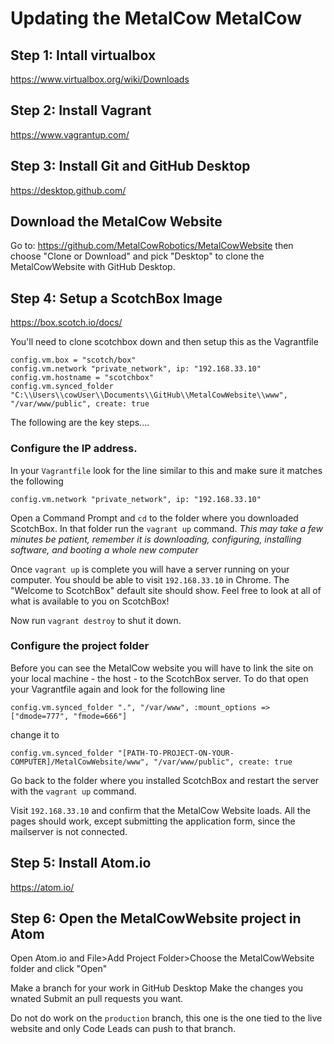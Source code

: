 # Updating the MetalCow MetalCow

## Step 1: Intall virtualbox
https://www.virtualbox.org/wiki/Downloads

## Step 2: Install Vagrant
https://www.vagrantup.com/

## Step 3: Install Git and GitHub Desktop
https://desktop.github.com/

## Download the MetalCow Website
Go to: https://github.com/MetalCowRobotics/MetalCowWebsite
then choose "Clone or Download" and pick "Desktop" to clone the MetalCowWebsite with GitHub Desktop.

## Step 4: Setup a ScotchBox Image
https://box.scotch.io/docs/

You'll need to clone scotchbox down and then setup this as the Vagrantfile
```
config.vm.box = "scotch/box"
config.vm.network "private_network", ip: "192.168.33.10"
config.vm.hostname = "scotchbox"
config.vm.synced_folder "C:\\Users\\cowUser\\Documents\\GitHub\\MetalCowWebsite\\www", "/var/www/public", create: true
```
The following are the key steps....

### Configure the IP address.
In your `Vagrantfile` look for the line similar to this and make sure it matches the following
```
config.vm.network "private_network", ip: "192.168.33.10"
```

Open a Command Prompt and `cd` to the folder where you downloaded ScotchBox.  In that folder run the `vagrant up` command. *This may take a few minutes be patient, remember it is downloading, configuring, installing software, and booting a whole new computer*

Once `vagrant up` is complete you will have a server running on your computer.  You should be able to visit `192.168.33.10` in Chrome. The "Welcome to ScotchBox" default site should show.  Feel free to look at all of what is available to you on ScotchBox!

Now run `vagrant destroy` to shut it down.

### Configure the project folder
Before you can see the MetalCow website you will have to link the site on your local machine - the host - to the ScotchBox server.  To do that open your Vagrantfile again and look for the following line
```
config.vm.synced_folder ".", "/var/www", :mount_options => ["dmode=777", "fmode=666"]
```

change it to
```
config.vm.synced_folder "[PATH-TO-PROJECT-ON-YOUR-COMPUTER]/MetalCowWebsite/www", "/var/www/public", create: true
```

Go back to the folder where you installed ScotchBox and restart the server with the `vagrant up` command.

Visit `192.168.33.10` and confirm that the MetalCow Website loads.
All the pages should work, except submitting the application form, since the mailserver is not connected.

## Step 5: Install Atom.io
https://atom.io/

## Step 6: Open the MetalCowWebsite project in Atom
Open Atom.io and File>Add Project Folder>Choose the MetalCowWebsite folder and click "Open"

Make a branch for your work in GitHub Desktop
Make the changes you wnated
Submit an pull requests you want.

Do not do work on the `production` branch, this one is the one tied to the live website and only Code Leads can push to that branch.
